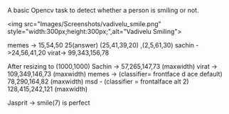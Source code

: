 A basic Opencv task to detect whether a person is smiling or not.

<img src="Images/Screenshots/vadivelu_smile.png" style="width:300px;height:300px;",alt="Vadivelu Smiling">


memes -> 15,54,50 25(answer) (25,41,39,20) ,(2,5,61,30)
sachin ->24,56,41,20
virat-> 99,343,156,78

After resizing to (1000,1000)
Sachin -> 57,265,147,73 (maxwidth)
virat  -> 109,349,146,73 (maxwidth)
memes  -> (classifier= frontface d  ace default) 78,290,164,82 (maxwidth)
msd - (classifier = frontalface alt 2) 128,415,242,121 (maxwidth)

Jasprit -> smile(7) is perfect